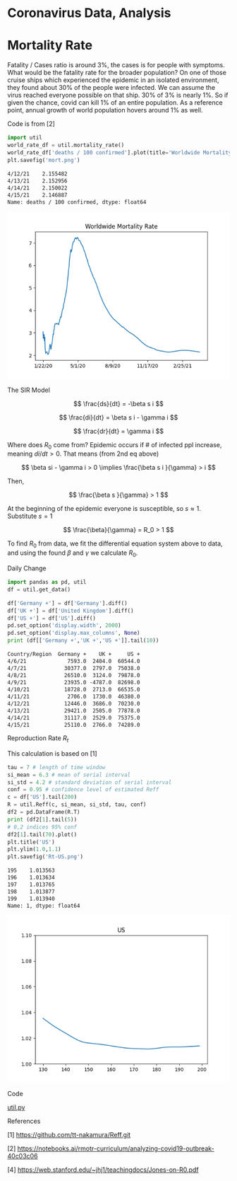 # Coronavirus Data, Analysis

# Mortality Rate

Fatality / Cases ratio is around 3%, the cases is for people with
symptoms. What would be the fatality rate for the broader population?
On one of those cruise ships which experienced the epidemic in an
isolated environment, they found about 30% of the people were
infected. We can assume the virus reached everyone possible on that
ship. 30% of 3% is nearly 1%. So if given the chance, covid can kill
1% of an entire population. As a reference point, annual growth of
world population hovers around 1% as well.

Code is from [2]

<a mame='mortality'/>

```python
import util
world_rate_df = util.mortality_rate()
world_rate_df['deaths / 100 confirmed'].plot(title='Worldwide Mortality Rate')
plt.savefig('mort.png')
```

```text
4/12/21    2.155482
4/13/21    2.152956
4/14/21    2.150022
4/15/21    2.146887
Name: deaths / 100 confirmed, dtype: float64
```

![](mort.png)


The SIR Model

$$
\frac{ds}{dt} = -\beta s i
$$

$$
\frac{di}{dt} = \beta s i - \gamma i
$$

$$
\frac{dr}{dt} = \gamma i
$$

Where does $R_0$ come from? Epidemic occurs if \# of infected ppl
increase, meaning $di / dt > 0$. That means (from 2nd eq above)

$$
\beta si - \gamma i > 0  \implies \frac{\beta s i }{\gamma} > i
$$

Then,

$$
\frac{\beta s }{\gamma} > 1
$$

At the beginning of the epidemic everyone is susceptible, so $s
\approx 1$. Substitute $s=1$

$$
\frac{\beta}{\gamma} = R_0 > 1
$$

To find $R_0$ from data, we fit the differential equation system above
to data, and using the found $\beta$ and $\gamma$ we calculate $R_0$.

Daily Change

<a name='daily'/>

```python
import pandas as pd, util
df = util.get_data()
```

```python
df['Germany +'] = df['Germany'].diff()
df['UK +'] = df['United Kingdom'].diff()
df['US +'] = df['US'].diff()
pd.set_option('display.width', 2000)
pd.set_option('display.max_columns', None)
print (df[['Germany +','UK +','US +']].tail(10))
```

```text
Country/Region  Germany +    UK +     US +
4/6/21             7593.0  2404.0  60544.0
4/7/21            30377.0  2797.0  75038.0
4/8/21            26510.0  3124.0  79878.0
4/9/21            23935.0 -4787.0  82698.0
4/10/21           18728.0  2713.0  66535.0
4/11/21            2706.0  1730.0  46380.0
4/12/21           12446.0  3686.0  70230.0
4/13/21           29421.0  2505.0  77878.0
4/14/21           31117.0  2529.0  75375.0
4/15/21           25110.0  2766.0  74289.0
```

<a name='Rt'/>

Reproduction Rate $R_t$

This calculation is based on [1]

```python
tau = 7 # length of time window
si_mean = 6.3 # mean of serial interval
si_std = 4.2 # standard deviation of serial interval
conf = 0.95 # confidence level of estimated Reff
c = df['US'].tail(200)
R = util.Reff(c, si_mean, si_std, tau, conf)
df2 = pd.DataFrame(R.T)
print (df2[1].tail(5))
# 0,2 indices 95% conf
df2[1].tail(70).plot()
plt.title('US')
plt.ylim(1.0,1.1)
plt.savefig('Rt-US.png')
```

```text
195    1.013563
196    1.013634
197    1.013765
198    1.013877
199    1.013940
Name: 1, dtype: float64
```

![](Rt-US.png)


Code

[util.py](util.py)

References

[1] https://github.com/tt-nakamura/Reff.git

[2] https://notebooks.ai/rmotr-curriculum/analyzing-covid19-outbreak-40c03c06

[4] https://web.stanford.edu/~jhj1/teachingdocs/Jones-on-R0.pdf


